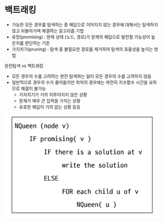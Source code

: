 # 백트래킹

- 가능한 모든 경우를 탐색하는 중 해답으로 이어지지 않는 경우에 대해서는 탐색하지 않고 되돌아가며 해결하는 알고리즘 기법
- 유망(promising) : 현재 상태 (노드, 경로)가 문제의 해답으로 발전할 가능성이 높은지를 판단하는 기준
- 가지치기(pruning) :  탐색 중 불필요한 경로를 제거하여 탐색의 효울성을 높이는 방법

완전탐색 vs 백트래킹
- 모든 경우의 수를 고려하는 완전 탐색와는 달리 모든 경우의 수를 고려하지 않음
- 일반적으로 경우의 수가 줄어들지만 최악의 경우에는 여전히 지수함수 시간을 요하므로 해결이 불가능
  - 가지치기가 거의 이루어지지 않은 상황
  - 문제가 매우 큰 입력을 가지는 상황
  - 유효한 해답이 거의 없는 상황 등등

![img.png](img.png)

